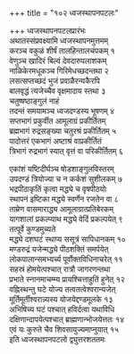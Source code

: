 +++
title = "१०२ ध्वजस्थापनपटलः"

+++
ध्वजस्थापनपटलप्रारंभः    
अथातस्संप्रवक्ष्यामि ध्वजस्थापनमुत्तमम्  
करञ्च वकुळं शीर्षं तालहिन्तालचंपकम्  १  
वेणुञ्च खादिरं बिल्वं देवदारुपलाशकम्  
नाळिकेरमधूकञ्च गिरिमेधच्छदन्तथा  २  
लसत्सप्तच्छदं भुजं प्रवाळैरन्यकैरपि  
बालवृद्धं त्यजेच्चैव वृक्षमादाय    स्तथा  ३  
चतुष्षष्ठाङ्गुलं नाहं  
तदन्तं समयामञ्च ध्वजदण्डस्य भूषणम्  ४  
सप्तभागं प्रकुर्वीत आमूलाग्रं प्रकीर्तितम्  
ब्रह्मभागं रुद्रसङ्ख्या चतुरश्रं प्रकीर्तितम्  ५  
पादोत्तरं एकभागं अष्टाश्रं वाप्रकीर्तितं  
त्रिभागं रुद्रभागं स्यात् वृत्तं वा परिकीर्तितम्  ६  

एकांशं यष्टिदीर्घञ्च षोडशाङ्गुलविस्तरम्  
उपदण्डं त्रियोज्या च न कर्कशं सुशीलकम्  ७  
भद्रपीठाकृतिं कृत्वा मद्ध्ये च वृषपीठयोः  
स्थापनं इष्टिका मद्ध्ये स्वर्णेन रजतेन वा  ८  
ताम्रेण वासमाराद्ध्य आमूलाग्रात्प्रतिबेरकम्  
यागशालां प्रकल्प्याथ मद्ध्ये वेदिं प्रकल्पयेत्  ९  
तत्पूर्वे कुण्डमुच्यते  
मद्ध्ये दशघटं स्थाप्य ससूत्रं सापिधानकम्  १०  
मण्डरुद्रं यजेन्मद्ध्ये पीठशक्तिं समर्पयेत्  
लोकपालान्समभ्यर्च्य पूर्वोक्तविधिनाचरेत्  ११  
सहस्रं होमयेत्पश्चात् रात्रौ जागरणन्तथा  
प्रभाते स्नानमाचम्म्य प्रायश्चित्ताहुतिं हुनेत्  १२  
वह्निस्थन्तु घटे योज्य तत्वतत्वेश्वरान्यजेत्  
मूर्तिमूर्तीश्वरान्न्यस्य योजयेद्दण्डमूलके  १३  
अभिषिच्य घटं पश्चात् हविर्दत्वा यथाविधि  
दक्षिणान्दापयेत्पश्चात् ब्राह्मणान्भोजयेत्ततः  १४  
एवं यः कुरुते चैव शिवसायुज्यमाप्नुयात्  १५  
इति ध्वजस्थापनपटलो द्व्युत्तरशततमः  
